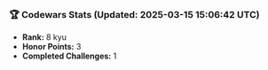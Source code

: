 ### 🏆 Codewars Stats (Updated: 2025-03-15 15:06:42 UTC)

- **Rank:** 8 kyu
- **Honor Points:** 3
- **Completed Challenges:** 1
